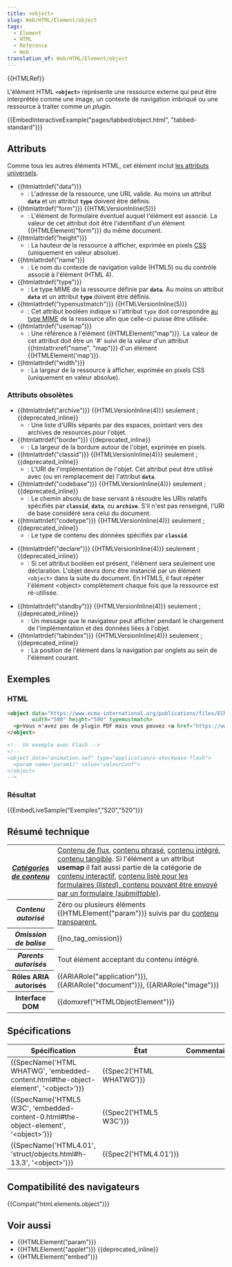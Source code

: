 ```yaml
---
title: <object>
slug: Web/HTML/Element/object
tags:
  - Element
  - HTML
  - Reference
  - Web
translation_of: Web/HTML/Element/object
---
```

{{HTMLRef}}

L'élément HTML **`<object>`** représente une ressource externe qui peut être interprétée comme une image, un contexte de navigation imbriqué ou une ressource à traiter comme un _plugin_.

{{EmbedInteractiveExample("pages/tabbed/object.html", "tabbed-standard")}}

## Attributs

Comme tous les autres éléments HTML, cet élément inclut [les attributs universels](/fr/docs/Web/HTML/Attributs_universels).

- {{htmlattrdef("data")}}
  - : L'adresse de la ressource, une URL valide. Au moins un attribut **`data`** et un attribut **`type`** doivent être définis.
- {{htmlattrdef("form")}} {{HTMLVersionInline(5)}}
  - : L'élément de formulaire éventuel auquel l'élément est associé. La valeur de cet attribut doit être l'identifiant d'un élément  {{HTMLElement("form")}} du même document.
- {{htmlattrdef("height")}}
  - : La hauteur de la ressource à afficher, exprimée en pixels [CSS](/fr/docs/Web/CSS) (uniquement en valeur absolue).
- {{htmlattrdef("name")}}
  - : Le nom du contexte de navigation valide (HTML5) ou du contrôle associé à l'élément (HTML 4).
- {{htmlattrdef("type")}}
  - : Le type MIME de la ressource définie par  **`data`**. Au moins un attribut **`data`** et un attribut **`type`** doivent être définis.
- {{htmlattrdef("typemustmatch")}} {{HTMLVersionInline(5)}}
  - : Cet attribut booléen indique si l'attribut `type` doit correspondre [au type MIME](/fr/docs/Glossaire/Type_MIME) de la ressource afin que celle-ci puisse être utilisée.
- {{htmlattrdef("usemap")}}
  - : Une référence à l'élément {{HTMLElement("map")}}. La valeur de cet attribut doit être un '#' suivi de la valeur d'un attribut {{htmlattrxref("name", "map")}} d'un élément {{HTMLElement('map')}}.
- {{htmlattrdef("width")}}
  - : La largeur de la ressource à afficher, exprimée en pixels CSS (uniquement en valeur absolue).

### Attributs obsolètes

- {{htmlattrdef("archive")}} {{HTMLVersionInline(4)}} seulement ; {{deprecated_inline}}
  - : Une liste d'URIs séparés par des espaces, pointant vers des archives de resources pour l'objet.
- {{htmlattrdef("border")}} {{deprecated_inline}}
  - : La largeur de la bordure autour de l'objet, exprimée en pixels.
- {{htmlattrdef("classid")}} {{HTMLVersionInline(4)}} seulement ; {{deprecated_inline}}
  - : L'URI de l'implémentation de l'objet. Cet attribut peut être utilisé avec (ou en remplacement de) l'attribut **`data`**.
- {{htmlattrdef("codebase")}} {{HTMLVersionInline(4)}} seulement ; {{deprecated_inline}}
  - : Le chemin absolu de base servant à résoudre les URIs relatifs spécifiés par **`classid`**, **`data`**, ou **`archive`**. S'il n'est pas renseigné, l'URI de base considéré sera celui du document.
- {{htmlattrdef("codetype")}} {{HTMLVersionInline(4)}} seulement ; {{deprecated_inline}}
  - : Le type de contenu des données spécifiés par **`classid`**.

<!---->

- {{htmlattrdef("declare")}} {{HTMLVersionInline(4)}} seulement ; {{deprecated_inline}}
  - : Si cet attribut booléen est présent, l'élément sera seulement une déclaration. L'objet devra donc être instancié par un élément  `<object>` dans la suite du document. En HTML5, il faut répéter l'élément \<object> complètement chaque fois que la ressource est ré-utilisée.

<!---->

- {{htmlattrdef("standby")}} {{HTMLVersionInline(4)}} seulement ; {{deprecated_inline}}
  - : Un message que le navigateur peut afficher pendant le chargement de l'implémentation et des données liées à l'objet.
- {{htmlattrdef("tabindex")}} {{HTMLVersionInline(4)}} seulement ; {{deprecated_inline}}
  - : La position de l'élément dans la navigation par onglets au sein de l'élément courant.

## Exemples

### HTML

```html
<object data="https://www.ecma-international.org/publications/files/ECMA-ST-ARCH/ECMA-262,%201st%20edition,%20June%201997.pdf" type="application/pdf"
        width="500" height="500" typemustmatch>
  <p>Vous n'avez pas de plugin PDF mais vous pouvez <a href="https://www.ecma-international.org/publications/files/ECMA-ST-ARCH/ECMA-262,%201st%20edition,%20June%201997.pdf">télécharger le fichier.</a></p>
</object>

<!-- Un exemple avec Flash -->
<!--
<object data="animation.swf" type="application/x-shockwave-flash">
  <param name="param11" value="valeurConf">
</object>
-->
```

### Résultat

{{EmbedLiveSample("Exemples","520","520")}}

## Résumé technique

<table class="properties">
  <tbody>
    <tr>
      <th scope="row">
        <dfn
          ><a href="/fr/docs/Web/HTML/Catégorie_de_contenu"
            >Catégories de contenu</a
          ></dfn
        >
      </th>
      <td>
        <a href="/fr/docs/Web/HTML/Cat%C3%A9gorie_de_contenu#Contenu_de_flux"
          >Contenu de flux</a
        >,
        <a
          href="/fr/docs/Web/HTML/Cat%C3%A9gorie_de_contenu#Contenu_phras.C3.A9"
          >contenu phrasé</a
        >,
        <a
          href="/fr/docs/Web/HTML/Cat%C3%A9gorie_de_contenu#Contenu_int.C3.A9gr.C3.A9"
          >contenu intégré</a
        >,
        <a href="/fr/docs/Web/HTML/Catégorie_de_contenu#Contenu_tangible"
          >contenu tangible</a
        >. Si l'élément a un attribut <strong>usemap</strong> il fait aussi
        partie de la catégorie de
        <a href="/fr/docs/Web/HTML/Cat%C3%A9gorie_de_contenu#Contenu_interactif"
          >contenu interactif</a
        >,
        <a
          href="/fr/docs/Web/HTML/Cat%C3%A9gorie_de_contenu#Contenu_associ.C3.A9_aux_formulaires"
          >contenu listé pour les formulaires (<em>listed</em>), contenu pouvant
          être envoyé par un formulaire (<em>submittable</em>)</a
        >.
      </td>
    </tr>
    <tr>
      <th scope="row"><dfn>Contenu autorisé</dfn></th>
      <td>
        Zéro ou plusieurs éléments {{HTMLElement("param")}} suivis par
        du
        <a
          href="/fr/docs/Web/HTML/Cat%C3%A9gorie_de_contenu#Mod.C3.A8le_de_contenu_transparent"
          >contenu transparent.</a
        >
      </td>
    </tr>
    <tr>
      <th scope="row"><dfn>Omission de balise</dfn></th>
      <td>{{no_tag_omission}}</td>
    </tr>
    <tr>
      <th scope="row"><dfn>Parents autorisés</dfn></th>
      <td>Tout élément acceptant du contenu intégré.</td>
    </tr>
    <tr>
      <th scope="row">Rôles ARIA autorisés</th>
      <td>
        {{ARIARole("application")}}, {{ARIARole("document")}},
        {{ARIARole("image")}}
      </td>
    </tr>
    <tr>
      <th scope="row">Interface DOM</th>
      <td>{{domxref("HTMLObjectElement")}}</td>
    </tr>
  </tbody>
</table>

## Spécifications

| Spécification                                                                                                            | État                             | Commentaires |
| ------------------------------------------------------------------------------------------------------------------------ | -------------------------------- | ------------ |
| {{SpecName('HTML WHATWG', 'embedded-content.html#the-object-element', '&lt;object&gt;')}} | {{Spec2('HTML WHATWG')}} |              |
| {{SpecName('HTML5 W3C', 'embedded-content-0.html#the-object-element', '&lt;object&gt;')}} | {{Spec2('HTML5 W3C')}}     |              |
| {{SpecName('HTML4.01', 'struct/objects.html#h-13.3', '&lt;object&gt;')}}                         | {{Spec2('HTML4.01')}}     |              |

## Compatibilité des navigateurs

{{Compat("html.elements.object")}}

## Voir aussi

- {{HTMLElement("param")}}
- {{HTMLElement("applet")}} {{deprecated_inline}}
- {{HTMLElement("embed")}}
